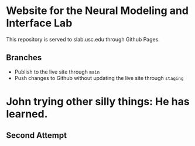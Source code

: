 # Website for the Neural Modeling and Interface Lab
This repository is served to slab.usc.edu through Github Pages.

## Branches
- Publish to the live site through `main` 
- Push changes to Github without updating the live site through `staging`

# John trying other silly things: He has learned. 

## Second Attempt

